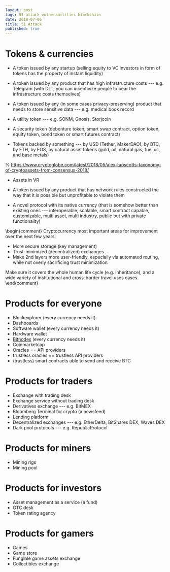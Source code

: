 ```yaml
---
layout: post
tags: 51-attack vulnerabilities blockchain
date: 2018-07-06
title: 51 Attack
published: true
---
```



# Tokens & currencies



* A token issued by any startup (selling equity to VC investors in form of tokens has the property of instant liquidity)

* A token issued by any product that has high infrastructure costs --- e.g. Telegram (with DLT, you can incentivize people to bear the infrastructure costs themselves)

* A token issued by any (in some cases privacy-preserving) product that needs to store sensitive data --- e.g. medical book record

* A utility token --- e.g. SONM, Gnosis, Storjcoin

* A security token (debenture token, smart swap contract, option token, equity token, bond token or smart futures contract)

* Tokens backed by something --- by USD (Tether, MakerDAO), by BTC, by ETH, by EOS, by natural asset tokens (gold, oil, natural gas, fuel oil, and base metals)

% https://www.cryptoglobe.com/latest/2018/05/alex-tapscotts-taxonomy-of-cryptoassets-from-consensus-2018/


* Assets in VR

* A token issued by any product that has network rules constructed the way that it is possible but unprofitable to violate them 

* A novel protocol with its native currency (that is somehow better than existing ones --- interoperable, scalable, smart contract capable, customizable, multi asset, multi industry, public but with private functionality)





\begin{comment}
Cryptocurrency most important areas for improvement over the next few years:
* More secure storage (key management)
* Trust-minimized (decentralized) exchanges
* Make 2nd layers more user-friendly, especially via automated routing, while not overly sacrificing trust minimization

Make sure it covers the whole human life cycle (e.g. inheritance), and a wide variety of institutional and cross-border travel uses cases.
\end{comment}

# Products for everyone

* Blockexplorer (every currency needs it)
* Dashboards
* Software wallet (every currency needs it)
* Hardware wallet
* [Bitnodes](https://bitnodes.earn.com/) (every currency needs it)
* Coinmarketcap
* Oracles == API providers
* trustless oracles == trustless API providers
* (trustless) smart contracts able to send and receive BTC



# Products for traders

* Exchange with trading desk
* Exchange service without trading desk
* Derivatives exchange --- e.g. BitMEX
* Bloomberg Terminal for crypto (a newsfeed)
* Lending platform
* Decentralized exchanges --- e.g. EtherDelta, BitShares DEX, Waves DEX
* Dark pool protocols --- e.g. RepublicProtocol


# Products for miners

* Mining rigs
* Mining pool


# Products for investors

* Asset management as a service (a fund)
* OTC desk
* Token rating agency


# Products for gamers


* Games 
* Game store
* Fungible game assets exchange
* Collectibles exchange 


